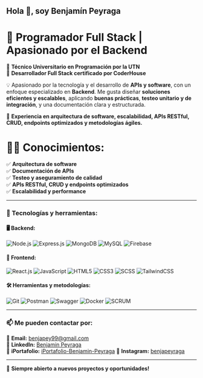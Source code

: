 ## Hola 👋, soy Benjamín Peyraga  

# 🚀 Programador Full Stack | Apasionado por el Backend  

📝 **Técnico Universitario en Programación por la UTN**  
📝 **Desarrollador Full Stack certificado por CoderHouse**  

💡 Apasionado por la tecnología y el desarrollo de **APIs y software**, con un enfoque especializado en **Backend**. Me gusta diseñar **soluciones eficientes y escalables**, aplicando **buenas prácticas**, **testeo unitario y de integración**, y una documentación clara y estructurada.  

📌 **Experiencia en arquitectura de software, escalabilidad, APIs RESTful, CRUD, endpoints optimizados y metodologías ágiles.**  

# 👨‍💻 **Conocimientos:**  
✅ **Arquitectura de software**  
✅ **Documentación de APIs**  
✅ **Testeo y aseguramiento de calidad**  
✅ **APIs RESTful, CRUD y endpoints optimizados**  
✅ **Escalabilidad y performance**  

---

### 🔨 Tecnologías y herramientas:

#### 🖥️ Backend:  
![Node.js](https://img.shields.io/badge/Node.js-339933?style=for-the-badge&logo=nodedotjs&logoColor=white)  ![Express.js](https://img.shields.io/badge/Express.js-000000?style=for-the-badge&logo=express&logoColor=white)  ![MongoDB](https://img.shields.io/badge/MongoDB-47A248?style=for-the-badge&logo=mongodb&logoColor=white) ![MySQL](https://img.shields.io/badge/MySQL-4479A1?style=for-the-badge&logo=mysql&logoColor=white)  ![Firebase](https://img.shields.io/badge/Firebase-FFCA28?style=for-the-badge&logo=firebase&logoColor=white)



#### 🎨 Frontend:  
![React.js](https://img.shields.io/badge/React-61DAFB?style=for-the-badge&logo=react&logoColor=black)  ![JavaScript](https://img.shields.io/badge/JavaScript-F7DF1E?style=for-the-badge&logo=javascript&logoColor=black) ![HTML5](https://img.shields.io/badge/HTML5-E34F26?style=for-the-badge&logo=html5&logoColor=white)  ![CSS3](https://img.shields.io/badge/CSS3-1572B6?style=for-the-badge&logo=css3&logoColor=white)  ![SCSS](https://img.shields.io/badge/SCSS-CC6699?style=for-the-badge&logo=sass&logoColor=white)  ![TailwindCSS](https://img.shields.io/badge/Tailwind_CSS-38B2AC?style=for-the-badge&logo=tailwindcss&logoColor=white)

   

#### 🛠️ Herramientas y metodologías:  
![Git](https://img.shields.io/badge/Git-F05032?style=for-the-badge&logo=git&logoColor=white)  ![Postman](https://img.shields.io/badge/Postman-FF6C37?style=for-the-badge&logo=postman&logoColor=white)  ![Swagger](https://img.shields.io/badge/Swagger-85EA2D?style=for-the-badge&logo=swagger&logoColor=black)  ![Docker](https://img.shields.io/badge/Docker-2496ED?style=for-the-badge&logo=docker&logoColor=white) ![SCRUM](https://img.shields.io/badge/SCRUM-00A99D?style=for-the-badge&logo=scrumalliance&logoColor=white)  


---

### 📫 Me pueden contactar por:  
📧 **Email:** benjapey99@gmail.com  
💼 **LinkedIn:** [Benjamin Peyraga](https://www.linkedin.com/in/benjamin-peyraga-53812a163/)  
💼 **iPortafolio:** [iPortafolio-Benjamin-Peyraga](https://ragepay.github.io/iPortafolio-Benjamin-Peyraga/) 
🐙 **Instagram:** [benjapeyraga](https://www.instagram.com/benjapeyraga/) 

---

🚀 **Siempre abierto a nuevos proyectos y oportunidades!**  

